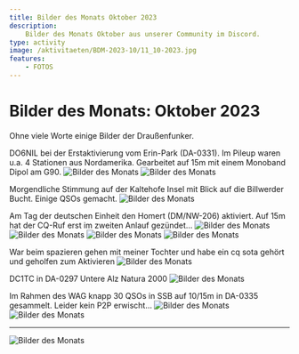 ```yaml
---
title: Bilder des Monats Oktober 2023
description:
    Bilder des Monats Oktober aus unserer Community im Discord.
type: activity
image: /aktivitaeten/BDM-2023-10/11_10-2023.jpg
features:
    - FOTOS
---
```


# Bilder des Monats: Oktober 2023

Ohne viele Worte einige Bilder der Draußenfunker.

DO6NIL bei der Erstaktivierung vom Erin-Park (DA-0331). Im Pileup waren u.a. 4 Stationen aus Nordamerika. Gearbeitet auf 15m mit einem Monoband Dipol am G90.
![Bilder des Monats](/aktivitaeten/BDM-2023-10/00_10-2023.jpg)
![Bilder des Monats](/aktivitaeten/BDM-2023-10/01_10-2023.jpg)

Morgendliche Stimmung auf der Kaltehofe Insel mit Blick auf die Billwerder Bucht. Einige QSOs gemacht.
![Bilder des Monats](/aktivitaeten/BDM-2023-10/02_10-2023.jpg)

Am Tag der deutschen Einheit den Homert (DM/NW-206) aktiviert. Auf 15m hat der CQ-Ruf erst im zweiten Anlauf gezündet…
![Bilder des Monats](/aktivitaeten/BDM-2023-10/03_10-2023.jpg)
![Bilder des Monats](/aktivitaeten/BDM-2023-10/04_10-2023.jpg)
![Bilder des Monats](/aktivitaeten/BDM-2023-10/05_10-2023.jpg)
![Bilder des Monats](/aktivitaeten/BDM-2023-10/06_10-2023.jpg)

War beim spazieren gehen mit meiner Tochter und habe ein cq sota gehört und geholfen zum Aktivieren
![Bilder des Monats](/aktivitaeten/BDM-2023-10/07_10-2023.jpg)

DC1TC in DA-0297 Untere Alz Natura 2000
![Bilder des Monats](/aktivitaeten/BDM-2023-10/08_10-2023.jpg)

Im Rahmen des WAG knapp 30 QSOs in SSB auf 10/15m in DA-0335 gesammelt. Leider kein P2P erwischt…
![Bilder des Monats](/aktivitaeten/BDM-2023-10/09_10-2023.jpg)
![Bilder des Monats](/aktivitaeten/BDM-2023-10/10_10-2023.jpg)

----------
![Bilder des Monats](/aktivitaeten/BDM-2023-10/11_10-2023.jpg)

